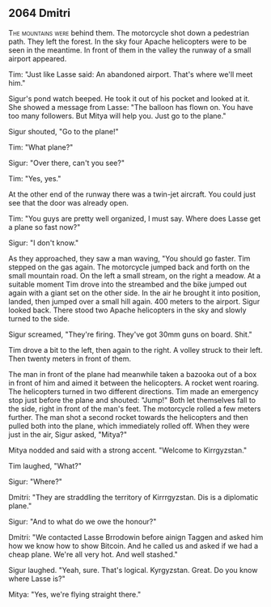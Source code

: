 
## **2064** Dmitri

<span style="font-variant:small-caps;">The mountains were</span> behind them.
The motorcycle shot down a pedestrian path.
They left the forest.
In the sky four Apache helicopters were to be seen in the meantime.
In front of them in the valley the runway of a small airport appeared.

Tim: "Just like Lasse said: An abandoned airport.
That's where we'll meet him."

Sigur's pond watch beeped.
He took it out of his pocket and looked at it.
She showed a message from Lasse: "The balloon has flown on.
You have too many followers.
But Mitya will help you.
Just go to the plane."

Sigur shouted, "Go to the plane!"

Tim: "What plane?"

Sigur: "Over there, can't you see?"

Tim: "Yes, yes."

At the other end of the runway there was a twin-jet aircraft.
You could just see that the door was already open.

Tim: "You guys are pretty well organized, I must say.
Where does Lasse get a plane so fast now?"

Sigur: "I don't know."

As they approached, they saw a man waving, "You should go faster.
Tim stepped on the gas again.
The motorcycle jumped back and forth on the small mountain road.
On the left a small stream, on the right a meadow.
At a suitable moment Tim drove into the streambed and the bike jumped out again with a giant set on the other side.
In the air he brought it into position, landed, then jumped over a small hill again.
400 meters to the airport.
Sigur looked back.
There stood two Apache helicopters in the sky and slowly turned to the side.

Sigur screamed, "They're firing.
They've got 30mm guns on board.
Shit."

Tim drove a bit to the left, then again to the right.
A volley struck to their left.
Then twenty meters in front of them.

The man in front of the plane had meanwhile taken a bazooka out of a box in front of him and aimed it between the helicopters.
A rocket went roaring.
The helicopters turned in two different directions.
Tim made an emergency stop just before the plane and shouted: "Jump!" Both let themselves fall to the side, right in front of the man's feet.
The motorcycle rolled a few meters further.
The man shot a second rocket towards the helicopters and then pulled both into the plane, which immediately rolled off.
When they were just in the air, Sigur asked, "Mitya?"

Mitya nodded and said with a strong accent.
"Welcome to Kirrgyzstan."

Tim laughed, "What?"

Sigur: "Where?"

Dmitri: "They are straddling the territory of Kirrrgyzstan.
Dis is a diplomatic plane."

Sigur: "And to what do we owe the honour?"

Dmitri: "We contacted Lasse Brrodowin before ainign Taggen and asked him how we know how to show Bitcoin. And he called us and asked if we had a cheap plane. We're all very hot. And well stashed."

Sigur laughed.
"Yeah, sure.
That's logical.
Kyrgyzstan.
Great.
Do you know where Lasse is?"

Mitya: "Yes, we're flying straight there."

